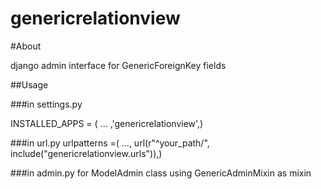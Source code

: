 genericrelationview
===================

#About

django admin interface for GenericForeignKey fields

##Usage

###in settings.py

INSTALLED_APPS = ( ... ,'genericrelationview',)

###in url.py
urlpatterns =( ..., url(r"^your_path/", include("genericrelationview.urls")),)

###in admin.py
for ModelAdmin class using GenericAdminMixin as mixin
